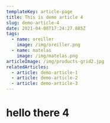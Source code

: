 ```yaml
---
templateKey: article-page
title: This is demo article 4
slug: demo-article-4
date: 2021-04-08T17:24:27.885Z
tags:
  - name: oreiller
    image: /img/oreiller.png
  - name: matelas
    image: /img/matelas.png
articleImage: /img/products-grid2.jpg
relatedArticles:
  - article: demo-article-1
  - article: demo-article-2
  - article: demo-article-3
---
```


# hello there 4
